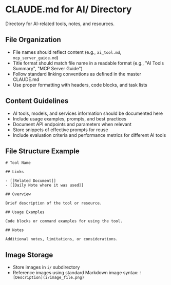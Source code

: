 # CLAUDE.md for AI/ Directory

Directory for AI-related tools, notes, and resources.

## File Organization

- File names should reflect content (e.g., `ai_tool.md`, `mcp_server_guide.md`)
- Title format should match file name in a readable format (e.g., "AI Tools Summary", "MCP Server Guide")
- Follow standard linking conventions as defined in the master CLAUDE.md
- Use proper formatting with headers, code blocks, and task lists

## Content Guidelines

- AI tools, models, and services information should be documented here
- Include usage examples, prompts, and best practices
- Document API endpoints and parameters when relevant
- Store snippets of effective prompts for reuse
- Include evaluation criteria and performance metrics for different AI tools

## File Structure Example

```
# Tool Name

## Links

- [[Related Document]]
- [[Daily Note where it was used]]

## Overview

Brief description of the tool or resource.

## Usage Examples

Code blocks or command examples for using the tool.

## Notes

Additional notes, limitations, or considerations.
```

## Image Storage

- Store images in `i/` subdirectory
- Reference images using standard Markdown image syntax: `![Description](i/image_file.png)`


